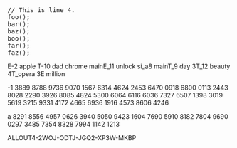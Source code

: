 <pre class="prettyprint linenums:4"
>// This is line 4.
foo();
bar();
baz();
boo();
far();
faz();
</pre>


E-2 apple
T-10 dad
chrome
mainE_11 unlock si_a8
mainT_9 day
3T_12 beauty
4T_opera
3E million

-1
3889 8788
9736 9070
1567 6314
4624 2453
6470 0918
6800 0113
2443 8028
2290 3926
8085 4824
5300 6064
6116 6036
7327 6507
1398 3019
5619 3215
9331 4172
4665 6936
1916 4573
8606 4246


a
8291 8556
4957 0626
3940 5050
9423 1604
7690 5910
8182 7804
9690 0297
3485 7354
8328 7994
1142 1213

ALLOUT4-2WOJ-ODTJ-JGQ2-XP3W-MKBP
